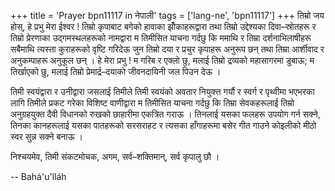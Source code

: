 +++
title = 'Prayer bpn11117 in नेपाली'
tags = ['lang-ne', 'bpn11117']
+++
तिम्रो जय होस्, हे प्रभु मेरा ईश्वर ! तिम्रो कृपाबाट बगेको हावाका झोँकाहरूद्वारा तथा तिम्रो उद्देश्यका दिवा–स्रोतहरू र तिम्रो प्रेरणाका उद्गमस्थलहरूको नामद्वारा म तिमीसित याचना गर्दछु कि ममाथि र तिम्रा दर्शनाभिलाषीहरू सबैमाथि त्यस्ता कुराहरूको वृष्टि गरिदेऊ जुन तिम्रो दया र प्रचुर कृपाहरू अनुरूप छन् तथा तिम्रा आर्शीवाद र अनुकम्पाहरू अनुकूल छन् । हे मेरा प्रभु ! म गरिब र एक्लो छु, मलाई तिम्रो द्रव्यको महासागरमा डुबाऊ; म तिर्खाएको छु, मलाई तिम्रो प्रेमार्द्र–दयाको जीवनदायिनी जल पिउन देऊ । 

तिमी स्वयंद्वारा र उनीद्वारा जसलाई तिमीले तिमी स्वयंको अवतार नियुक्त्त गर्यौ र स्वर्ग र पृथ्वीमा भएभरका लागि तिमीले प्रकट गरेका विशिष्ट वाणीद्वारा म तिमीसित याचना गर्दछु कि तिम्रा सेवकहरूलाई तिम्रो अनुग्रहयुक्त दैवी विधानको रुखको छाहारीमा एकत्रित गराऊ । तिनलाई यसका फलहरू उपयोग गर्न सक्ने, तिनका कानहरूलाई यसका पातहरूको सरसराहट र त्यसका हाँगाहरूमा बसेर गीत गाउने कोइलीको मीठो स्वर सुन्न सक्ने बनाऊ । 

निश्चयमेव, तिमी संकटमोचक, अगम, सर्व–शक्तिमान्, सर्व कृपालु छौ ।

-- Bahá'u'lláh
